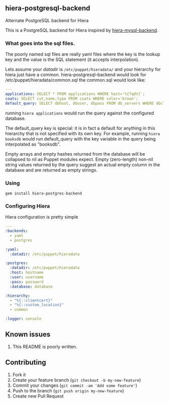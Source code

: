 ## hiera-postgresql-backend

Alternate PostgreSQL backend for Hiera

This is a PostgreSQL backend for Hiera inspired by [hiera-mysql-backend](https://github.com/Telmo/hiera-mysql-backend). 


### What goes into the sql files.

The poorly named sql files are really yaml files where the key is the lookup key and the value is the SQL statement (it accepts interpolation).

Lets assume your _datadir_ is `/etc/puppet/hieradata/` and your hierarchy for hiera just have a common. hiera-postgresql-backend would look for /etc/puppet/hieradata/common.sql the common.sql would look like:

```yaml
---
applications: SELECT * FROM applications WHERE host='%{fqdn}';
coats: SELECT cut,name,type FROM coats WHERE color='brown';
default_query: SELECT dbhost, dbuser, dbpass FROM db_servers WHERE dbclient='%{fqdn}' and dbname='%{key}';
```

running `hiera applications` would run the query against the configured database.

The default_query key is special: it is in fact a default for anything in this hierarchy that is not specified with its own key. For example, running `hiera booksdb` would run default_query with the key variable in the query being interpolated as "booksdb".

Empty arrays and empty hashes returned from the database will be collapsed to nil as Puppet modules expect. Empty (zero-length) non-nil string values returned by the query suggest an actual empty column in the database and are returned as empty strings.

### Using

`gem install hiera-postgres-backend`


### Configuring Hiera

Hiera configuration is pretty simple

```yaml
---
:backends:
  - yaml
  - postgres

:yaml:
  :datadir: /etc/puppet/hieradata

:postgres:
  :datadir: /etc/puppet/hieradata
  :host: hostname
  :user: username
  :pass: password
  :database: database

:hierarchy:
  - "%{::clientcert}"
  - "%{::custom_location}"
  - common

:logger: console
```

## Known issues

1. This README is poorly written.


## Contributing

1. Fork it
2. Create your feature branch (`git checkout -b my-new-feature`)
3. Commit your changes (`git commit -am 'Add some feature'`)
4. Push to the branch (`git push origin my-new-feature`)
5. Create new Pull Request
